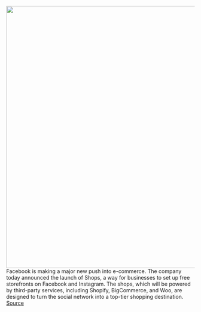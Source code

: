 <img src='https://cdn.vox-cdn.com/thumbor/nDq9EnSK2B7tV8e6H3C7DzgY-Eg=/0x0:1920x1080/1200x800/filters:focal(807x387:1113x693)/cdn.vox-cdn.com/uploads/chorus_image/image/66816848/IZWiVbqA.0.jpg' width='700px' /><br/>
Facebook is making a major new push into e-commerce. The company today announced the launch of Shops, a way for businesses to set up free storefronts on Facebook and Instagram. The shops, which will be powered by third-party services, including Shopify, BigCommerce, and Woo, are designed to turn the social network into a top-tier shopping destination.
<a href='https://www.theverge.com/2020/5/19/21263567/facebook-shops-instagram-shopping-e-commerce-small-business-loyalty-program'> Source <a/>